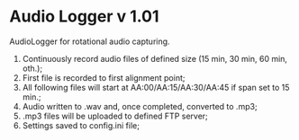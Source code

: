 # Audio Logger v 1.01
AudioLogger for rotational audio capturing.

1. Continuously record audio files of defined size (15 min, 30 min, 60 min, oth.);
2. First file is recorded to first alignment point;
3. All following files will start at AA:00/AA:15/AA:30/AA:45 if span set to 15 min.;
3. Audio written to .wav and, once completed, converted to .mp3;
4. .mp3 files will be uploaded to defined FTP server;
5. Settings saved to config.ini file;

